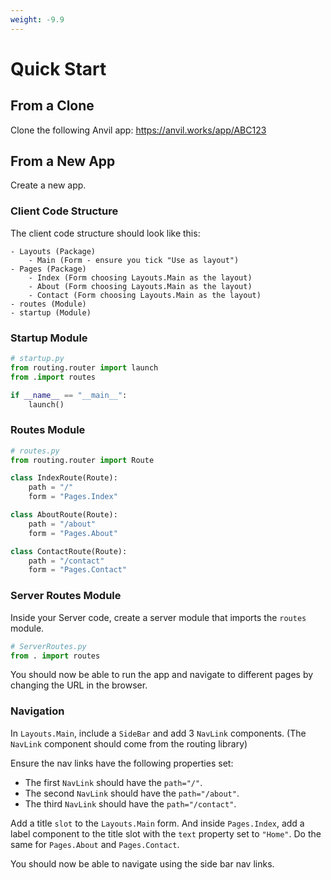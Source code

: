 ```yaml
---
weight: -9.9
---
```

# Quick Start

## From a Clone

Clone the following Anvil app:
https://anvil.works/app/ABC123

## From a New App

Create a new app.

### Client Code Structure

The client code structure should look like this:

```
- Layouts (Package)
    - Main (Form - ensure you tick "Use as layout")
- Pages (Package)
    - Index (Form choosing Layouts.Main as the layout)
    - About (Form choosing Layouts.Main as the layout)
    - Contact (Form choosing Layouts.Main as the layout)
- routes (Module)
- startup (Module)
```

### Startup Module

```python
# startup.py
from routing.router import launch
from .import routes

if __name__ == "__main__":
    launch()
```

### Routes Module

```python
# routes.py
from routing.router import Route

class IndexRoute(Route):
    path = "/"
    form = "Pages.Index"

class AboutRoute(Route):
    path = "/about"
    form = "Pages.About"

class ContactRoute(Route):
    path = "/contact"
    form = "Pages.Contact"
```

### Server Routes Module

Inside your Server code, create a server module that imports the `routes` module.

```python
# ServerRoutes.py
from . import routes
```

You should now be able to run the app and navigate to different pages by changing the URL in the browser.

### Navigation

In `Layouts.Main`, include a `SideBar` and add 3 `NavLink` components.
(The `NavLink` component should come from the routing library)

Ensure the nav links have the following properties set:

-   The first `NavLink` should have the `path="/"`.
-   The second `NavLink` should have the `path="/about"`.
-   The third `NavLink` should have the `path="/contact"`.

Add a title `slot` to the `Layouts.Main` form. And inside `Pages.Index`, add a label component to the title slot with the `text` property set to `"Home"`. Do the same for `Pages.About` and `Pages.Contact`.

You should now be able to navigate using the side bar nav links.
